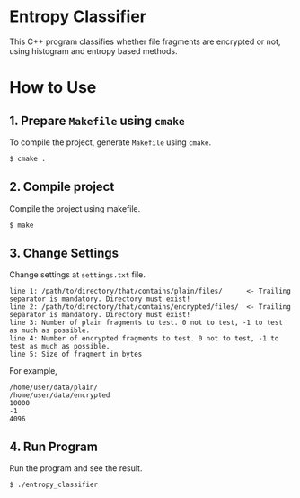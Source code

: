 # Entropy Classifier
This C++ program classifies whether file fragments are encrypted or not, using histogram and entropy based methods.

# How to Use
## 1. Prepare `Makefile` using `cmake`
To compile the project, generate `Makefile` using `cmake`.
```bash
$ cmake .
```

## 2. Compile project
Compile the project using makefile.
```bash
$ make
```

## 3. Change Settings
Change settings at `settings.txt` file.
```
line 1: /path/to/directory/that/contains/plain/files/      <- Trailing separator is mandatory. Directory must exist!
line 2: /path/to/directory/that/contains/encrypted/files/  <- Trailing separator is mandatory. Directory must exist!
line 3: Number of plain fragments to test. 0 not to test, -1 to test as much as possible.
line 4: Number of encrypted fragments to test. 0 not to test, -1 to test as much as possible.
line 5: Size of fragment in bytes
```

For example,
```
/home/user/data/plain/
/home/user/data/encrypted
10000
-1
4096
```

## 4. Run Program
Run the program and see the result.
```bash
$ ./entropy_classifier
```
